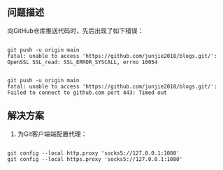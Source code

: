 ## 问题描述

向GitHub仓库推送代码时，先后出现了如下错误：

~~~

git push -u origin main
fatal: unable to access 'https://github.com/junjie2018/blogs.git/': OpenSSL SSL_read: SSL_ERROR_SYSCALL, errno 10054

~~~

~~~ shell

git push -u origin main
fatal: unable to access 'https://github.com/junjie2018/blogs.git/': Failed to connect to github.com port 443: Timed out

~~~


## 解决方案

1. 为Git客户端端配置代理：

~~~ shell

git config --local http.proxy 'socks5://127.0.0.1:1080'
git config --local https.proxy 'socks5://127.0.0.1:1080'

~~~